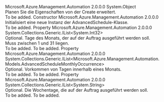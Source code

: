 <Type Name="AdvancedSchedule" FullName="Microsoft.Azure.Management.Automation.Models.AdvancedSchedule">
  <TypeSignature Language="C#" Value="public class AdvancedSchedule" />
  <TypeSignature Language="ILAsm" Value=".class public auto ansi beforefieldinit AdvancedSchedule extends System.Object" />
  <TypeSignature Language="DocId" Value="T:Microsoft.Azure.Management.Automation.Models.AdvancedSchedule" />
  <TypeSignature Language="VB.NET" Value="Public Class AdvancedSchedule" />
  <TypeSignature Language="F#" Value="type AdvancedSchedule = class" />
  <AssemblyInfo>
    <AssemblyName>Microsoft.Azure.Management.Automation</AssemblyName>
    <AssemblyVersion>2.0.0.0</AssemblyVersion>
  </AssemblyInfo>
  <Base>
    <BaseTypeName>System.Object</BaseTypeName>
  </Base>
  <Interfaces />
  <Docs>
    <summary>
            Planen Sie die Eigenschaften von der Create erweitert.
            </summary>
    <remarks>To be added.</remarks>
  </Docs>
  <Members>
    <Member MemberName=".ctor">
      <MemberSignature Language="C#" Value="public AdvancedSchedule ();" />
      <MemberSignature Language="ILAsm" Value=".method public hidebysig specialname rtspecialname instance void .ctor() cil managed" />
      <MemberSignature Language="DocId" Value="M:Microsoft.Azure.Management.Automation.Models.AdvancedSchedule.#ctor" />
      <MemberSignature Language="VB.NET" Value="Public Sub New ()" />
      <MemberType>Constructor</MemberType>
      <AssemblyInfo>
        <AssemblyName>Microsoft.Azure.Management.Automation</AssemblyName>
        <AssemblyVersion>2.0.0.0</AssemblyVersion>
      </AssemblyInfo>
      <Parameters />
      <Docs>
        <summary>
            Initialisiert eine neue Instanz der AdvancedSchedule-Klasse.
            </summary>
        <remarks>To be added.</remarks>
      </Docs>
    </Member>
    <Member MemberName="MonthDays">
      <MemberSignature Language="C#" Value="public System.Collections.Generic.IList&lt;int&gt; MonthDays { get; set; }" />
      <MemberSignature Language="ILAsm" Value=".property instance class System.Collections.Generic.IList`1&lt;int32&gt; MonthDays" />
      <MemberSignature Language="DocId" Value="P:Microsoft.Azure.Management.Automation.Models.AdvancedSchedule.MonthDays" />
      <MemberSignature Language="VB.NET" Value="Public Property MonthDays As IList(Of Integer)" />
      <MemberSignature Language="F#" Value="member this.MonthDays : System.Collections.Generic.IList&lt;int&gt; with get, set" Usage="Microsoft.Azure.Management.Automation.Models.AdvancedSchedule.MonthDays" />
      <MemberType>Property</MemberType>
      <AssemblyInfo>
        <AssemblyName>Microsoft.Azure.Management.Automation</AssemblyName>
        <AssemblyVersion>2.0.0.0</AssemblyVersion>
      </AssemblyInfo>
      <ReturnValue>
        <ReturnType>System.Collections.Generic.IList&lt;System.Int32&gt;</ReturnType>
      </ReturnValue>
      <Docs>
        <summary>
            Optional. Tage des Monats, der auf der Auftrag ausgeführt werden soll. Muss zwischen 1 und 31 liegen.
            </summary>
        <value>To be added.</value>
        <remarks>To be added.</remarks>
      </Docs>
    </Member>
    <Member MemberName="MonthlyOccurrences">
      <MemberSignature Language="C#" Value="public System.Collections.Generic.IList&lt;Microsoft.Azure.Management.Automation.Models.AdvancedScheduleMonthlyOccurrence&gt; MonthlyOccurrences { get; set; }" />
      <MemberSignature Language="ILAsm" Value=".property instance class System.Collections.Generic.IList`1&lt;class Microsoft.Azure.Management.Automation.Models.AdvancedScheduleMonthlyOccurrence&gt; MonthlyOccurrences" />
      <MemberSignature Language="DocId" Value="P:Microsoft.Azure.Management.Automation.Models.AdvancedSchedule.MonthlyOccurrences" />
      <MemberSignature Language="VB.NET" Value="Public Property MonthlyOccurrences As IList(Of AdvancedScheduleMonthlyOccurrence)" />
      <MemberSignature Language="F#" Value="member this.MonthlyOccurrences : System.Collections.Generic.IList&lt;Microsoft.Azure.Management.Automation.Models.AdvancedScheduleMonthlyOccurrence&gt; with get, set" Usage="Microsoft.Azure.Management.Automation.Models.AdvancedSchedule.MonthlyOccurrences" />
      <MemberType>Property</MemberType>
      <AssemblyInfo>
        <AssemblyName>Microsoft.Azure.Management.Automation</AssemblyName>
        <AssemblyVersion>2.0.0.0</AssemblyVersion>
      </AssemblyInfo>
      <ReturnValue>
        <ReturnType>System.Collections.Generic.IList&lt;Microsoft.Azure.Management.Automation.Models.AdvancedScheduleMonthlyOccurrence&gt;</ReturnType>
      </ReturnValue>
      <Docs>
        <summary>
            Optional. Vorkommen von Tagen innerhalb eines Monats.
            </summary>
        <value>To be added.</value>
        <remarks>To be added.</remarks>
      </Docs>
    </Member>
    <Member MemberName="WeekDays">
      <MemberSignature Language="C#" Value="public System.Collections.Generic.IList&lt;string&gt; WeekDays { get; set; }" />
      <MemberSignature Language="ILAsm" Value=".property instance class System.Collections.Generic.IList`1&lt;string&gt; WeekDays" />
      <MemberSignature Language="DocId" Value="P:Microsoft.Azure.Management.Automation.Models.AdvancedSchedule.WeekDays" />
      <MemberSignature Language="VB.NET" Value="Public Property WeekDays As IList(Of String)" />
      <MemberSignature Language="F#" Value="member this.WeekDays : System.Collections.Generic.IList&lt;string&gt; with get, set" Usage="Microsoft.Azure.Management.Automation.Models.AdvancedSchedule.WeekDays" />
      <MemberType>Property</MemberType>
      <AssemblyInfo>
        <AssemblyName>Microsoft.Azure.Management.Automation</AssemblyName>
        <AssemblyVersion>2.0.0.0</AssemblyVersion>
      </AssemblyInfo>
      <ReturnValue>
        <ReturnType>System.Collections.Generic.IList&lt;System.String&gt;</ReturnType>
      </ReturnValue>
      <Docs>
        <summary>
            Optional. Die Wochentage, die auf der Auftrag ausgeführt werden soll.
            </summary>
        <value>To be added.</value>
        <remarks>To be added.</remarks>
      </Docs>
    </Member>
  </Members>
</Type>